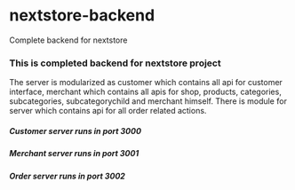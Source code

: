 # nextstore-backend
Complete backend for nextstore

<h3>This is completed backend for nextstore project</h3>
The server is modularized as customer which contains all api for customer interface,
merchant which contains all apis for shop, products, categories, subcategories, subcategorychild
and merchant himself.
There is module for server which contains api for all order related actions.

<h5>Customer server runs in port 3000</h5>
<h5>Merchant server runs in port 3001</h5>
<h5>Order server runs in port 3002</h5>
